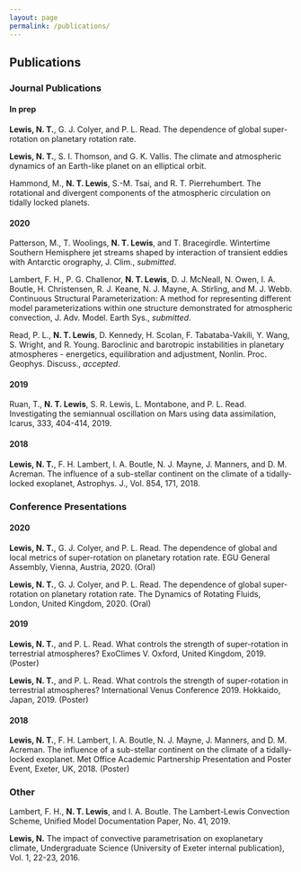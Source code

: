 ```yaml
---
layout: page
permalink: /publications/
---
```


## Publications

### Journal Publications 

#### In prep
**Lewis, N. T.**, G. J. Colyer, and P. L. Read. The dependence of global super-rotation on planetary rotation rate.

**Lewis, N. T.**, S. I. Thomson, and G. K. Vallis. The climate and atmospheric dynamics of an Earth-like planet on an elliptical orbit.

Hammond, M., **N. T. Lewis**, S.-M. Tsai, and R. T. Pierrehumbert. The rotational and divergent components of the atmospheric circulation on tidally locked planets. 


#### 2020
Patterson, M., T. Woolings, **N. T. Lewis**, and T. Bracegirdle. Wintertime Southern Hemisphere jet streams shaped by interaction of transient eddies with Antarctic orography, J. Clim., *submitted*.

Lambert, F. H., P. G. Challenor, **N. T. Lewis**, D. J. McNeall, N. Owen, I. A. Boutle, H. Christensen, R. J. Keane, N. J. Mayne, A. Stirling, and M. J. Webb. Continuous Structural Parameterization: A method for representing different model parameterizations within one structure demonstrated for atmospheric convection, J. Adv. Model. Earth Sys., *submitted*.

Read, P. L., **N. T. Lewis**, D. Kennedy, H. Scolan, F. Tabataba-Vakili, Y. Wang, S. Wright, and R. Young. Baroclinic and barotropic instabilities in planetary atmospheres - energetics, equilibration and adjustment, Nonlin. Proc. Geophys. Discuss., *accepted*. 


#### 2019
Ruan, T., **N. T. Lewis**, S. R. Lewis, L. Montabone, and P. L. Read. Investigating the semiannual oscillation on Mars using data assimilation, Icarus, 333, 404-414, 2019.


#### 2018
**Lewis, N. T.**, F. H. Lambert, I. A. Boutle, N. J. Mayne, J. Manners, and D. M. Acreman. The influence of a sub-stellar continent on the climate of a tidally-locked exoplanet, Astrophys. J., Vol. 854, 171, 2018.




### Conference Presentations 

#### 2020 
**Lewis, N. T.**, G. J. Colyer, and P. L. Read. The dependence of global and local metrics of super-rotation on planetary rotation rate. EGU General Assembly, Vienna, Austria, 2020. (Oral)

**Lewis, N. T.**, G. J. Colyer, and P. L. Read. The dependence of global super-rotation on planetary rotation rate. The Dynamics of Rotating Fluids, London, United Kingdom, 2020. (Oral) 

#### 2019 
**Lewis, N. T.**, and P. L. Read. What controls the strength of super-rotation in terrestrial atmospheres? ExoClimes V. Oxford, United Kingdom, 2019. (Poster) 

**Lewis, N. T.**, and P. L. Read. What controls the strength of super-rotation in terrestrial atmospheres? International Venus Conference 2019. Hokkaido, Japan, 2019. (Poster)

#### 2018
**Lewis, N. T.**, F. H. Lambert, I. A. Boutle, N. J. Mayne, J. Manners, and D. M. Acreman. The influence of a sub-stellar continent on the climate of a tidally-locked exoplanet. Met Office Academic Partnership Presentation and Poster Event, Exeter, UK, 2018. (Poster)




### Other 
Lambert, F. H., **N. T. Lewis**, and I. A. Boutle. The Lambert-Lewis Convection Scheme, Unified Model Documentation Paper, No. 41, 2019. 

**Lewis, N.** The impact of convective parametrisation on exoplanetary climate, Undergraduate Science (University of Exeter internal publication), Vol. 1, 22-23, 2016. 

